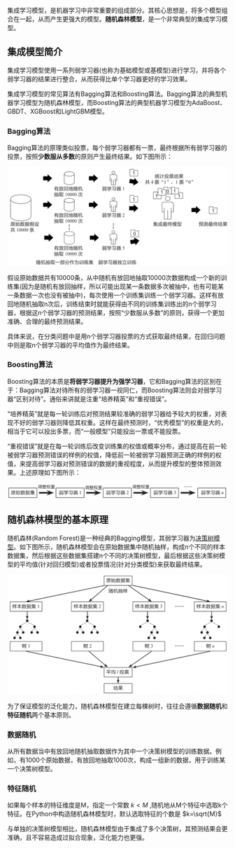 集成学习模型，是机器学习中非常重要的组成部分。其核心思想是，将多个模型组合在一起，从而产生更强大的模型。**随机森林模型**，是一个非常典型的集成学习模型。

## 集成模型简介

集成学习模型使用一系列弱学习器(也称为基础模型或基模型)进行学习，并将各个弱学习器的结果进行整合，从而获得比单个学习器更好的学习效果。

集成学习模型的常见算法有Bagging算法和Boosting算法。Bagging算法的典型机器学习模型为随机森林模型，而Boosting算法的典型机器学习模型为AdaBoost、GBDT、XGBoost和LightGBM模型。

### Bagging算法
Bagging算法的原理类似投票，每个弱学习器都有一票，最终根据所有弱学习器的投票，按照**少数服从多数**的原则产生最终结果。如下图所示：

![随机森林模型-图1](../../images/ai/random_forest_1.png)

假设原始数据共有10000条，从中随机有放回地抽取10000次数据构成一个新的训练集(因为是随机有放回抽样，所以可能出现某一条数据多次被抽中，也有可能某一条数据一次也没有被抽中)，每次使用一个训练集训练一个弱学习器。这样有放回地随机抽取n次后，训练结束时就能获得由不同的训练集训练出的n个弱学习器，根据这n个弱学习器的预测结果，按照“少数服从多数”的原则，获得一个更加准确、合理的最终预测结果。

具体来说，在分类问题中是用n个弱学习器投票的方式获取最终结果，在回归问题中则是取n个弱学习器的平均值作为最终结果。

### Boosting算法

Boosting算法的本质是**将弱学习器提升为强学习器**，它和Bagging算法的区别在于：Bagging算法对待所有的弱学习器一视同仁，而Boosting算法则会对弱学习器“区别对待”。通俗来讲就是注重“培养精英”和“重视错误”。

“培养精英”就是每一轮训练后对预测结果较准确的弱学习器给予较大的权重，对表现不好的弱学习器则降低其权重。这样在最终预测时，“优秀模型”的权重是大的，相当于它可以投出多票，而“一般模型”只能投出一票或不能投票。

“重视错误”就是在每一轮训练后改变训练集的权值或概率分布，通过提高在前一轮被弱学习器预测错误的样例的权值，降低前一轮被弱学习器预测正确的样例的权值，来提高弱学习器对预测错误的数据的重视程度，从而提升模型的整体预测效果。上述原理如下图所示：

![随机森林模型-图2](../../images/ai/random_forest_2.png)

## 随机森林模型的基本原理

随机森林(Random Forest)是一种经典的Bagging模型，其弱学习器为[决策树模型][1]。如下图所示，随机森林模型会在原始数据集中随机抽样，构成n个不同的样本数据集，然后根据这些数据集搭建n个不同的决策树模型，最后根据这些决策树模型的平均值(针对回归模型)或者投票情况(针对分类模型)来获取最终结果。

![随机森林模型-图3](../../images/ai/random_forest_3.png)

为了保证模型的泛化能力，随机森林模型在建立每棵树时，往往会遵循**数据随机**和**特征随机**两个基本原则。

### 数据随机

从所有数据当中有放回地随机抽取数据作为其中一个决策树模型的训练数据。例如，有1000个原始数据，有放回地抽取1000次，构成一组新的数据，用于训练某一个决策树模型。

### 特征随机

如果每个样本的特征维度是M，指定一个常数 $k<M$ ,随机地从M个特征中选取k个特征。在Python中构造随机森林模型时，默认选取特征的个数是 $k=\sqrt{M}$

与单独的决策树模型相比，随机森林模型由于集成了多个决策树，其预测结果会更准确，且不容易造成过拟合现象，泛化能力也更强。

  [1]: https://github.com/likuli/data-analysis-learning/blob/main/docs/analysis_ai/decision_tree.md